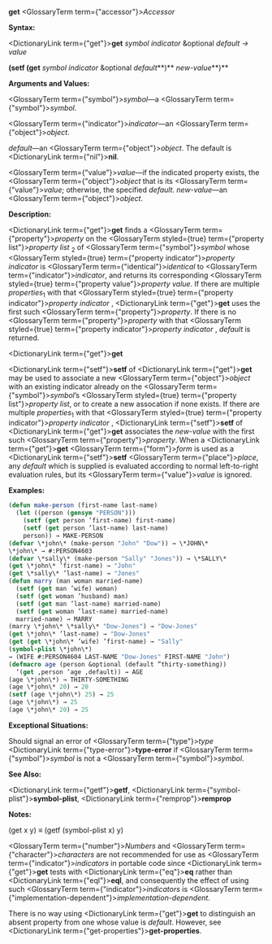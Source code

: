 **get** <GlossaryTerm  term={"accessor"}><i>Accessor</i></GlossaryTerm> 



**Syntax:** 



<DictionaryLink  term={"get"}><b>get</b></DictionaryLink> *symbol indicator* &amp;optional *default → value* 



<!-- **(setf (get** *symbol indicator* &amp;optional *default<ClLinks  term={"t"}><b>*)</b></ClLinks> *new-value***)**  -->
**(setf (get** *symbol indicator* &amp;optional *default***)** *new-value***)** 



**Arguments and Values:** 



<GlossaryTerm  term={"symbol"}><i>symbol</i></GlossaryTerm>—a <GlossaryTerm  term={"symbol"}><i>symbol</i></GlossaryTerm>. 



<GlossaryTerm  term={"indicator"}><i>indicator</i></GlossaryTerm>—an <GlossaryTerm  term={"object"}><i>object</i></GlossaryTerm>. 



*default*—an <GlossaryTerm  term={"object"}><i>object</i></GlossaryTerm>. The default is <DictionaryLink  term={"nil"}><b>nil</b></DictionaryLink>. 



<GlossaryTerm  term={"value"}><i>value</i></GlossaryTerm>—if the indicated property exists, the <GlossaryTerm  term={"object"}><i>object</i></GlossaryTerm> that is its <GlossaryTerm  term={"value"}><i>value</i></GlossaryTerm>; otherwise, the specified *default*. *new-value*—an <GlossaryTerm  term={"object"}><i>object</i></GlossaryTerm>. 



**Description:** 



<DictionaryLink  term={"get"}><b>get</b></DictionaryLink> finds a <GlossaryTerm  term={"property"}><i>property</i></GlossaryTerm> on the <GlossaryTerm styled={true} term={"property list"}><i>property list</i></GlossaryTerm> <sub>2</sub> of <GlossaryTerm  term={"symbol"}><i>symbol</i></GlossaryTerm> whose <GlossaryTerm styled={true} term={"property indicator"}><i>property indicator</i></GlossaryTerm> is <GlossaryTerm  term={"identical"}><i>identical</i></GlossaryTerm> to <GlossaryTerm  term={"indicator"}><i>indicator</i></GlossaryTerm>, and returns its corresponding <GlossaryTerm styled={true} term={"property value"}><i>property value</i></GlossaryTerm>. If there are multiple *properties*<sub>1</sub> with that <GlossaryTerm styled={true} term={"property indicator"}><i>property indicator</i></GlossaryTerm> , <DictionaryLink  term={"get"}><b>get</b></DictionaryLink> uses the first such <GlossaryTerm  term={"property"}><i>property</i></GlossaryTerm>. If there is no <GlossaryTerm  term={"property"}><i>property</i></GlossaryTerm> with that <GlossaryTerm styled={true} term={"property indicator"}><i>property indicator</i></GlossaryTerm> , *default* is returned. 







 



 



<DictionaryLink  term={"get"}><b>get</b></DictionaryLink> 



<DictionaryLink  term={"setf"}><b>setf</b></DictionaryLink> of <DictionaryLink  term={"get"}><b>get</b></DictionaryLink> may be used to associate a new <GlossaryTerm  term={"object"}><i>object</i></GlossaryTerm> with an existing indicator already on the <GlossaryTerm  term={"symbol"}><i>symbol</i></GlossaryTerm>’s <GlossaryTerm styled={true} term={"property list"}><i>property list</i></GlossaryTerm>, or to create a new assocation if none exists. If there are multiple *properties*<sub>1</sub> with that <GlossaryTerm styled={true} term={"property indicator"}><i>property indicator</i></GlossaryTerm> , <DictionaryLink  term={"setf"}><b>setf</b></DictionaryLink> of <DictionaryLink  term={"get"}><b>get</b></DictionaryLink> associates the *new-value* with the first such <GlossaryTerm  term={"property"}><i>property</i></GlossaryTerm>. When a <DictionaryLink  term={"get"}><b>get</b></DictionaryLink> <GlossaryTerm  term={"form"}><i>form</i></GlossaryTerm> is used as a <DictionaryLink  term={"setf"}><b>setf</b></DictionaryLink> <GlossaryTerm  term={"place"}><i>place</i></GlossaryTerm>, any *default* which is supplied is evaluated according to normal left-to-right evaluation rules, but its <GlossaryTerm  term={"value"}><i>value</i></GlossaryTerm> is ignored. 



**Examples:**
```lisp
(defun make-person (first-name last-name) 
  (let ((person (gensym "PERSON"))) 
    (setf (get person ’first-name) first-name) 
    (setf (get person ’last-name) last-name) 
    person)) → MAKE-PERSON 
(defvar \*john\* (make-person "John" "Dow")) → \*JOHN\* 
\*john\* → #:PERSON4603 
(defvar \*sally\* (make-person "Sally" "Jones")) → \*SALLY\* 
(get \*john\* ’first-name) → "John" 
(get \*sally\* ’last-name) → "Jones" 
(defun marry (man woman married-name) 
  (setf (get man ’wife) woman) 
  (setf (get woman ’husband) man) 
  (setf (get man ’last-name) married-name) 
  (setf (get woman ’last-name) married-name) 
  married-name) → MARRY 
(marry \*john\* \*sally\* "Dow-Jones") → "Dow-Jones" 
(get \*john\* ’last-name) → "Dow-Jones" 
(get (get \*john\* ’wife) ’first-name) → "Sally" 
(symbol-plist \*john\*) 
→ (WIFE #:PERSON4604 LAST-NAME "Dow-Jones" FIRST-NAME "John") 
(defmacro age (person &optional (default ”thirty-something)) 
  ‘(get ,person ’age ,default)) → AGE 
(age \*john\*) → THIRTY-SOMETHING 
(age \*john\* 20) → 20 
(setf (age \*john\*) 25) → 25 
(age \*john\*) → 25 
(age \*john\* 20) → 25 
```
**Exceptional Situations:** 



Should signal an error of <GlossaryTerm  term={"type"}><i>type</i></GlossaryTerm> <DictionaryLink  term={"type-error"}><b>type-error</b></DictionaryLink> if <GlossaryTerm  term={"symbol"}><i>symbol</i></GlossaryTerm> is not a <GlossaryTerm  term={"symbol"}><i>symbol</i></GlossaryTerm>. 



**See Also:** 



<DictionaryLink  term={"getf"}><b>getf</b></DictionaryLink>, <DictionaryLink  term={"symbol-plist"}><b>symbol-plist</b></DictionaryLink>, <DictionaryLink  term={"remprop"}><b>remprop</b></DictionaryLink> 



**Notes:** 



(get x y) *≡* (getf (symbol-plist x) y) 







 



 



<GlossaryTerm  term={"number"}><i>Numbers</i></GlossaryTerm> and <GlossaryTerm  term={"character"}><i>characters</i></GlossaryTerm> are not recommended for use as <GlossaryTerm  term={"indicator"}><i>indicators</i></GlossaryTerm> in portable code since <DictionaryLink  term={"get"}><b>get</b></DictionaryLink> tests with <DictionaryLink  term={"eq"}><b>eq</b></DictionaryLink> rather than <DictionaryLink  term={"eql"}><b>eql</b></DictionaryLink>, and consequently the effect of using such <GlossaryTerm  term={"indicator"}><i>indicators</i></GlossaryTerm> is <GlossaryTerm  term={"implementation-dependent"}><i>implementation-dependent</i></GlossaryTerm>. 



There is no way using <DictionaryLink  term={"get"}><b>get</b></DictionaryLink> to distinguish an absent property from one whose value is *default*. However, see <DictionaryLink  term={"get-properties"}><b>get-properties</b></DictionaryLink>. 




